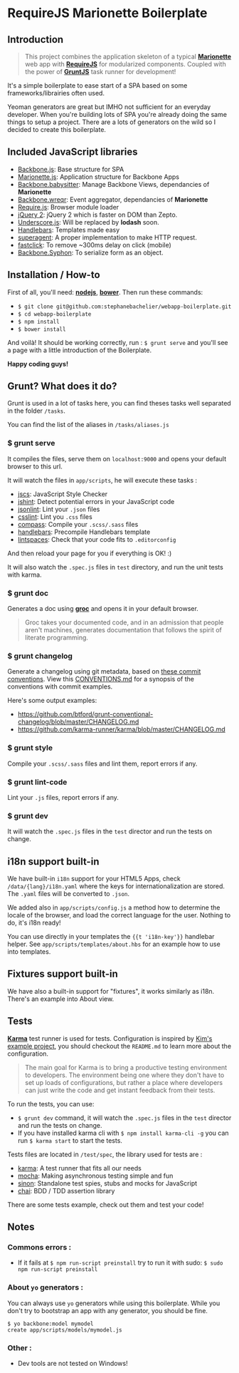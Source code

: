 # RequireJS Marionette Boilerplate

## Introduction

> This project combines the application skeleton of a typical **[Marionette](http://marionettejs.com/)** web app with **[RequireJS](http://requirejs.org/)** for modularized components. Coupled with the power of **[GruntJS](gruntjs.com)** task runner for development!

It's a simple boilerplate to ease start of a SPA based on some frameworks/librairies often used.

Yeoman generators are great but IMHO not sufficient for an everyday developer. When you're building lots of SPA you're already doing the same things to setup a project. There are a lots of generators on the wild so I decided to create this boilerplate.

## Included JavaScript libraries
 * [Backbone.js](http://backbonejs.org/): Base structure for SPA
 * [Marionette.js](http://marionettejs.com/): Application structure for Backbone Apps
 * [Backbone.babysitter](https://github.com/marionettejs/backbone.babysitter): Manage Backbone Views, dependancies of **Marionette**
 * [Backbone.wreqr](https://github.com/marionettejs/backbone.wreqr): Event aggregator, dependancies of **Marionette**
 * [Require.js](http://requirejs.org/): Browser module loader
 * [jQuery 2](http://jquery.com/): jQuery 2 which is faster on DOM than Zepto.
 * [Underscore.js](http://underscorejs.org/): Will be replaced by **lodash** soon.
 * [Handlebars](http://handlebarsjs.com/): Templates made easy
 * [superagent](http://visionmedia.github.io/superagent/): A proper implementation to make HTTP request.
 * [fastclick](https://github.com/ftlabs/fastclick): To remove ~300ms delay on click (mobile)
 * [Backbone.Syphon](https://github.com/marionettejs/backbone.syphon): To serialize form as an object.


## Installation / How-to

First of all, you'll need: **[nodejs](http://nodejs.org/)**, **[bower](http://bower.io/)**. Then run these commands:

* `$ git clone git@github.com:stephanebachelier/webapp-boilerplate.git`
* `$ cd webapp-boilerplate`
* `$ npm install`
* `$ bower install`

And voilà! It should be working correctly, run : `$ grunt serve` and you'll see a page with a little introduction of the Boilerplate.

**Happy coding guys!**

## Grunt? What does it do?

Grunt is used in a lot of tasks here, you can find theses tasks well separated in the folder `/tasks`.

You can find the list of the aliases in `/tasks/aliases.js`

### $ grunt serve

It compiles the files, serve them on `localhost:9000` and opens your default browser to this url.

It will watch the files in `app/scripts`, he will execute these tasks :

* [jscs](https://www.npmjs.org/package/jscs): JavaScript Style Checker
* [jshint](https://www.npmjs.org/package/grunt-contrib-jshint): Detect potential errors in your JavaScript code
* [jsonlint](https://www.npmjs.org/package/grunt-jsonlint): Lint your `.json` files
* [csslint](https://www.npmjs.org/package/grunt-contrib-csslint): Lint you `.css` files
* [compass](https://www.npmjs.org/package/grunt-contrib-compass): Compile your `.scss/.sass` files
* [handlebars](https://www.npmjs.org/package/grunt-contrib-handlebars): Precompile Handlebars template
* [lintspaces](https://www.npmjs.org/package/grunt-lintspaces): Check that your code fits to `.editorconfig`

And then reload your page for you if everything is OK! :)

It will also watch the `.spec.js` files in `test` directory, and run the unit tests with karma.

### $ grunt doc

Generates a doc using **[groc](https://github.com/nevir/groc)** and opens it in your default browser.

> Groc takes your documented code, and in an admission that people aren't machines, generates documentation that follows the spirit of literate programming.

### $ grunt changelog

Generate a changelog using git metadata, based on [these commit conventions](https://docs.google.com/document/d/1QrDFcIiPjSLDn3EL15IJygNPiHORgU1_OOAqWjiDU5Y/edit). View this [CONVENTIONS.md](https://github.com/ajoslin/conventional-changelog/blob/master/CONVENTIONS.md) for a synopsis of the conventions with commit examples.

Here's some output examples:
* https://github.com/btford/grunt-conventional-changelog/blob/master/CHANGELOG.md
* https://github.com/karma-runner/karma/blob/master/CHANGELOG.md

### $ grunt style

Compile your `.scss/.sass` files and lint them, report errors if any.

### $ grunt lint-code

Lint your `.js` files, report errors if any.

### $ grunt dev

It will watch the `.spec.js` files in the `test` director and run the tests on change.

## i18n support built-in

We have built-in `i18n` support for your HTML5 Apps, check `/data/{lang}/i18n.yaml` where the keys for internationalization are stored. The `.yaml` files will be converted to `.json`.

We added also in `app/scripts/config.js` a method how to determine the locale of the browser, and load the correct language for the user. Nothing to do, it's i18n ready!

You can use directly in your templates the `{{t 'i18n-key'}}` handlebar helper. See `app/scripts/templates/about.hbs` for an example how to use into templates.

## Fixtures support built-in

We have also a built-in support for "fixtures", it works similarly as i18n. There's an example into About view.

## Tests

**[Karma](http://karma-runner.github.io/)** test runner is used for tests. Configuration is inspired by [Kim's example project](https://github.com/kjbekkelund/karma-requirejs), you should checkout the `README.md` to learn more about the configuration.

> The main goal for Karma is to bring a productive testing environment to developers. The environment being one where they don't have to set up loads of configurations, but rather a place where developers can just write the code and get instant feedback from their tests.

To run the tests, you can use:
* `$ grunt dev` command, it will watch the `.spec.js` files in the `test` director and run the tests on change.
* If you have installed karma cli with `$ npm install karma-cli -g` you can run `$ karma start` to start the tests.

Tests files are located in `/test/spec`, the library used for tests are :

* [karma](http://karma-runner.github.io/): A test runner that fits all our needs
* [mocha](http://mochajs.org/): Making asynchronous testing simple and fun
* [sinon](http://sinonjs.org/): Standalone test spies, stubs and mocks for JavaScript
* [chai](http://chaijs.com/): BDD / TDD assertion library

There are some tests example, check out them and test your code!

## Notes

### Commons errors :

* If it fails at `$ npm run-script preinstall` try to run it with sudo: `$ sudo npm run-script preinstall`

### About `yo` generators :

You can always use `yo` generators while using this boilerplate. While you don't try to bootstrap an app with any generator, you should be fine.

```
$ yo backbone:model mymodel
create app/scripts/models/mymodel.js
```

### Other :

* Dev tools are not tested on Windows!
